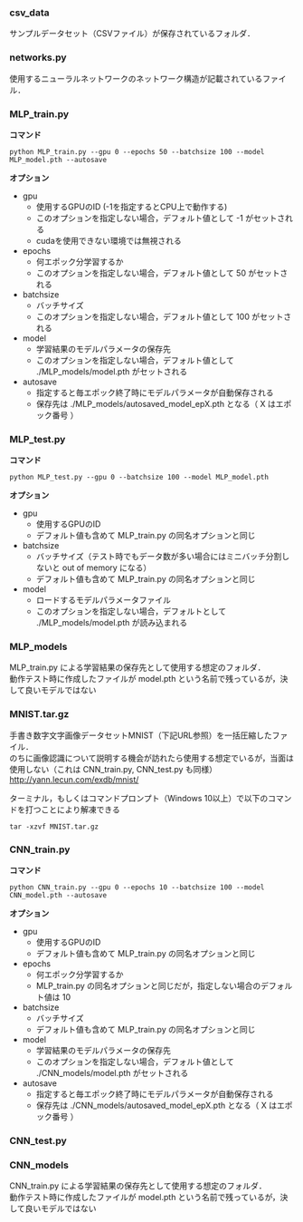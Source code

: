 ### csv_data

サンプルデータセット（CSVファイル）が保存されているフォルダ．

### networks.py

使用するニューラルネットワークのネットワーク構造が記載されているファイル．

### MLP_train.py

**コマンド**
```
python MLP_train.py --gpu 0 --epochs 50 --batchsize 100 --model MLP_model.pth --autosave
```
**オプション**
- gpu
  - 使用するGPUのID (-1を指定するとCPU上で動作する)
  - このオプションを指定しない場合，デフォルト値として -1 がセットされる
  - cudaを使用できない環境では無視される
- epochs
  - 何エポック分学習するか
  - このオプションを指定しない場合，デフォルト値として 50 がセットされる
- batchsize
  - バッチサイズ
  - このオプションを指定しない場合，デフォルト値として 100 がセットされる
- model
  - 学習結果のモデルパラメータの保存先
  - このオプションを指定しない場合，デフォルト値として ./MLP_models/model.pth がセットされる
- autosave
  - 指定すると毎エポック終了時にモデルパラメータが自動保存される
  - 保存先は ./MLP_models/autosaved_model_epX.pth となる（ X はエポック番号 ）

### MLP_test.py

**コマンド**
```
python MLP_test.py --gpu 0 --batchsize 100 --model MLP_model.pth
```
**オプション**
- gpu
  - 使用するGPUのID
  - デフォルト値も含めて MLP_train.py の同名オプションと同じ
- batchsize
  - バッチサイズ（テスト時でもデータ数が多い場合にはミニバッチ分割しないと out of memory になる）
  - デフォルト値も含めて MLP_train.py の同名オプションと同じ
- model
  - ロードするモデルパラメータファイル
  - このオプションを指定しない場合，デフォルトとして ./MLP_models/model.pth が読み込まれる

### MLP_models

MLP_train.py による学習結果の保存先として使用する想定のフォルダ．  
動作テスト時に作成したファイルが model.pth という名前で残っているが，決して良いモデルではない

### MNIST.tar.gz

手書き数字文字画像データセットMNIST（下記URL参照）を一括圧縮したファイル．  
のちに画像認識について説明する機会が訪れたら使用する想定でいるが，当面は使用しない（これは CNN_train.py, CNN_test.py も同様）
http://yann.lecun.com/exdb/mnist/

ターミナル，もしくはコマンドプロンプト（Windows 10以上）で以下のコマンドを打つことにより解凍できる
```
tar -xzvf MNIST.tar.gz
```

### CNN_train.py

**コマンド**
```
python CNN_train.py --gpu 0 --epochs 10 --batchsize 100 --model CNN_model.pth --autosave
```
**オプション**
- gpu
  - 使用するGPUのID
  - デフォルト値も含めて MLP_train.py の同名オプションと同じ
- epochs
  - 何エポック分学習するか
  - MLP_train.py の同名オプションと同じだが，指定しない場合のデフォルト値は 10
- batchsize
  - バッチサイズ
  - デフォルト値も含めて MLP_train.py の同名オプションと同じ
- model
  - 学習結果のモデルパラメータの保存先
  - このオプションを指定しない場合，デフォルト値として ./CNN_models/model.pth がセットされる
- autosave
  - 指定すると毎エポック終了時にモデルパラメータが自動保存される
  - 保存先は ./CNN_models/autosaved_model_epX.pth となる（ X はエポック番号 ）

### CNN_test.py

### CNN_models

CNN_train.py による学習結果の保存先として使用する想定のフォルダ．  
動作テスト時に作成したファイルが model.pth という名前で残っているが，決して良いモデルではない
